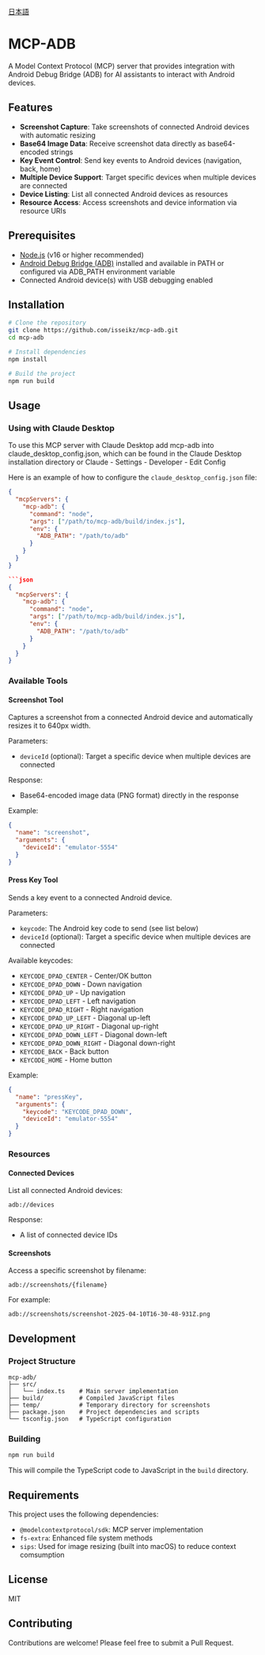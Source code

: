 [日本語](README.ja.md)

# MCP-ADB

A Model Context Protocol (MCP) server that provides integration with Android Debug Bridge (ADB) for AI assistants to interact with Android devices.

## Features

- **Screenshot Capture**: Take screenshots of connected Android devices with automatic resizing
- **Base64 Image Data**: Receive screenshot data directly as base64-encoded strings
- **Key Event Control**: Send key events to Android devices (navigation, back, home)
- **Multiple Device Support**: Target specific devices when multiple devices are connected
- **Device Listing**: List all connected Android devices as resources
- **Resource Access**: Access screenshots and device information via resource URIs

## Prerequisites

- [Node.js](https://nodejs.org/) (v16 or higher recommended)
- [Android Debug Bridge (ADB)](https://developer.android.com/studio/command-line/adb) installed and available in PATH or configured via ADB_PATH environment variable
- Connected Android device(s) with USB debugging enabled

## Installation

```bash
# Clone the repository
git clone https://github.com/isseikz/mcp-adb.git
cd mcp-adb

# Install dependencies
npm install

# Build the project
npm run build
```

## Usage

### Using with Claude Desktop

To use this MCP server with Claude Desktop add mcp-adb into claude_desktop_config.json, which can be found in the Claude Desktop installation directory or Claude - Settings - Developer - Edit Config

Here is an example of how to configure the `claude_desktop_config.json` file:

````json
{
  "mcpServers": {
    "mcp-adb": {
      "command": "node",
      "args": ["/path/to/mcp-adb/build/index.js"],
      "env": {
        "ADB_PATH": "/path/to/adb"
      }
    }
  }
}

```json
{
  "mcpServers": {
    "mcp-adb": {
      "command": "node",
      "args": ["/path/to/mcp-adb/build/index.js"],
      "env": {
        "ADB_PATH": "/path/to/adb"
      }
    }
  }
}
````

### Available Tools

#### Screenshot Tool

Captures a screenshot from a connected Android device and automatically resizes it to 640px width.

Parameters:

- `deviceId` (optional): Target a specific device when multiple devices are connected

Response:

- Base64-encoded image data (PNG format) directly in the response

Example:

```json
{
  "name": "screenshot",
  "arguments": {
    "deviceId": "emulator-5554"
  }
}
```

#### Press Key Tool

Sends a key event to a connected Android device.

Parameters:

- `keycode`: The Android key code to send (see list below)
- `deviceId` (optional): Target a specific device when multiple devices are connected

Available keycodes:

- `KEYCODE_DPAD_CENTER` - Center/OK button
- `KEYCODE_DPAD_DOWN` - Down navigation
- `KEYCODE_DPAD_UP` - Up navigation
- `KEYCODE_DPAD_LEFT` - Left navigation
- `KEYCODE_DPAD_RIGHT` - Right navigation
- `KEYCODE_DPAD_UP_LEFT` - Diagonal up-left
- `KEYCODE_DPAD_UP_RIGHT` - Diagonal up-right
- `KEYCODE_DPAD_DOWN_LEFT` - Diagonal down-left
- `KEYCODE_DPAD_DOWN_RIGHT` - Diagonal down-right
- `KEYCODE_BACK` - Back button
- `KEYCODE_HOME` - Home button

Example:

```json
{
  "name": "pressKey",
  "arguments": {
    "keycode": "KEYCODE_DPAD_DOWN",
    "deviceId": "emulator-5554"
  }
}
```

### Resources

#### Connected Devices

List all connected Android devices:

```
adb://devices
```

Response:

- A list of connected device IDs

#### Screenshots

Access a specific screenshot by filename:

```
adb://screenshots/{filename}
```

For example:

```
adb://screenshots/screenshot-2025-04-10T16-30-48-931Z.png
```

## Development

### Project Structure

```
mcp-adb/
├── src/
│   └── index.ts    # Main server implementation
├── build/          # Compiled JavaScript files
├── temp/           # Temporary directory for screenshots
├── package.json    # Project dependencies and scripts
└── tsconfig.json   # TypeScript configuration
```

### Building

```bash
npm run build
```

This will compile the TypeScript code to JavaScript in the `build` directory.

## Requirements

This project uses the following dependencies:

- `@modelcontextprotocol/sdk`: MCP server implementation
- `fs-extra`: Enhanced file system methods
- `sips`: Used for image resizing (built into macOS) to reduce context comsumption

## License

MIT

## Contributing

Contributions are welcome! Please feel free to submit a Pull Request.
